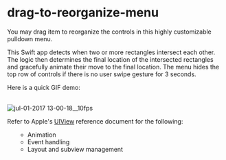 # drag-to-reorganize-menu

You may drag item to reorganize the controls in this highly customizable pulldown menu. 

This Swift app detects when two or more rectangles intersect each other. The logic then determines the final location of the intersected rectangles and gracefully animate their move to the final location. The menu hides the top row of controls if there is no user swipe gesture for 3 seconds.

Here is a quick GIF demo:
<br /><br />

![jul-01-2017 13-00-18__10fps](https://user-images.githubusercontent.com/1393085/27765068-6f9fb35c-5e5d-11e7-871a-e01b90101fc7.gif)

Refer to Apple's [UIView](https://developer.apple.com/documentation/uikit/uiview) reference document for the following:
<ul type="circle";
    background-color="white";
/ul>
<ul>
  <li>Animation</li>
  <li>Event handling</li>
  <li>Layout and subview management</li>
</ul>
